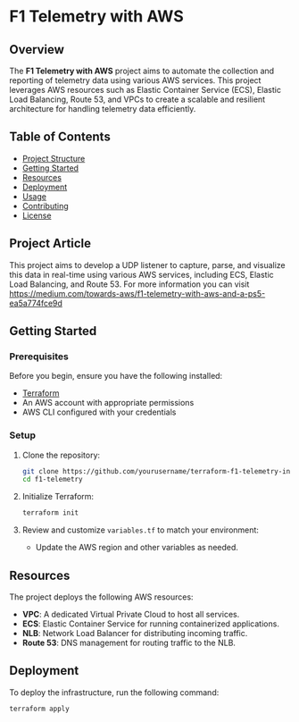 # F1 Telemetry with AWS

## Overview

The **F1 Telemetry with AWS** project aims to automate the collection and reporting of telemetry data using various AWS services. This project leverages AWS resources such as Elastic Container Service (ECS), Elastic Load Balancing, Route 53, and VPCs to create a scalable and resilient architecture for handling telemetry data efficiently.

## Table of Contents

- [Project Structure](#project-structure)
- [Getting Started](#getting-started)
- [Resources](#resources)
- [Deployment](#deployment)
- [Usage](#usage)
- [Contributing](#contributing)
- [License](#license)

## Project Article
This project aims to develop a UDP listener to capture, parse, and visualize this data in real-time using various AWS services, including ECS, Elastic Load Balancing, and Route 53.
For more information you can visit https://medium.com/towards-aws/f1-telemetry-with-aws-and-a-ps5-ea5a774fce9d

## Getting Started

### Prerequisites

Before you begin, ensure you have the following installed:

- [Terraform](https://www.terraform.io/downloads.html)
- An AWS account with appropriate permissions
- AWS CLI configured with your credentials

### Setup

1. Clone the repository:
    ```bash
    git clone https://github.com/yourusername/terraform-f1-telemetry-infra.git
    cd f1-telemetry
    ```

2. Initialize Terraform:
    ```bash
    terraform init
    ```

3. Review and customize `variables.tf` to match your environment:
    - Update the AWS region and other variables as needed.

## Resources

The project deploys the following AWS resources:

- **VPC**: A dedicated Virtual Private Cloud to host all services.
- **ECS**: Elastic Container Service for running containerized applications.
- **NLB**: Network Load Balancer for distributing incoming traffic.
- **Route 53**: DNS management for routing traffic to the NLB.

## Deployment

To deploy the infrastructure, run the following command:

```bash
terraform apply
